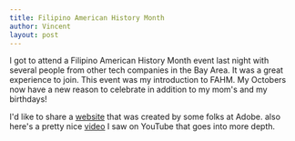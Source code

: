 ```yaml
---
title: Filipino American History Month
author: Vincent
layout: post
---
```




I got to attend a Filipino American History Month event last night with several people from other tech companies in the Bay Area. It was a great experience to join. 
This event was my introduction to FAHM. My Octobers now have a new reason to celebrate in addition to my mom's and my birthdays!

I'd like to share a <a href="https://spark.adobe.com/page/LEDgv7QPa4coe/">website</a> that was created by some folks at Adobe.
also here's a pretty nice <a href="https://youtu.be/7JlbyP3irNY">video</a> I saw on YouTube that goes into more depth. 

